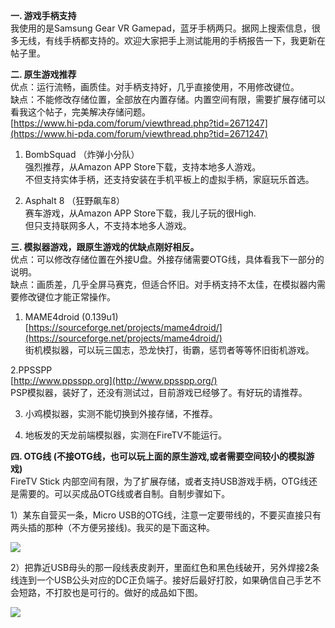 **一. 游戏手柄支持**  
我使用的是Samsung Gear VR Gamepad，蓝牙手柄两只。据网上搜索信息，很多无线，有线手柄都支持的。欢迎大家把手上测试能用的手柄报告一下，我更新在帖子里。  

**二. 原生游戏推荐**  
优点：运行流畅，画质佳。对手柄支持好，几乎直接使用，不用修改键位。  
缺点：不能修改存储位置，全部放在内置存储。内置空间有限，需要扩展存储可以看我这个帖子，完美解决存储问题。  
[https://www.hi-pda.com/forum/viewthread.php?tid=2671247](https://www.hi-pda.com/forum/viewthread.php?tid=2671247)  

1. BombSquad （炸弹小分队）  
   强烈推荐，从Amazon APP Store下载，支持本地多人游戏。  
   不但支持实体手柄，还支持安装在手机平板上的虚拟手柄，家庭玩乐首选。  

2. Asphalt 8 （狂野飙车8）  
   赛车游戏，从Amazon APP Store下载，我儿子玩的很High.  
   但只支持联网多人，不支持本地多人游戏。  

**三. 模拟器游戏，跟原生游戏的优缺点刚好相反。**  
优点：可以修改存储位置在外接U盘。外接存储需要OTG线，具体看我下一部分的说明。  
缺点：画质差，几乎全屏马赛克，但适合怀旧。对手柄支持不太佳，在模拟器内需要修改键位才能正常操作。  

1. MAME4droid (0.139u1)  
   [https://sourceforge.net/projects/mame4droid/](https://sourceforge.net/projects/mame4droid/)  
   街机模拟器，可以玩三国志，恐龙快打，街霸，惩罚者等等怀旧街机游戏。  

2.PPSSPP  
[http://www.ppsspp.org](http://www.ppsspp.org/)  
PSP模拟器，装好了，还没有测试过，目前游戏已经够了。有好玩的请推荐。  

3. 小鸡模拟器，实测不能切换到外接存储，不推荐。  

4. 地板发的天龙前端模拟器，实测在FireTV不能运行。  

**四. OTG线 (不接OTG线，也可以玩上面的原生游戏,或者需要空间较小的模拟游戏)**  
FireTV Stick 内部空间有限，为了扩展存储，或者支持USB游戏手柄，OTG线还是需要的。可以买成品OTG线或者自制。自制步骤如下。  

1）某东自营买一条，Micro USB的OTG线，注意一定要带线的，不要买直接只有两头插的那种（不方便另接线)。我买的是下面这种。

![](https://github.com/openwrt166/firetv/blob/master/images/07.jpg)

2）把靠近USB母头的那一段线表皮剥开，里面红色和黑色线破开，另外焊接2条线连到一个USB公头对应的DC正负端子。接好后最好打胶，如果确信自己手艺不会短路，不打胶也是可行的。做好的成品如下图。

![](https://github.com/openwrt166/firetv/blob/master/images/08.jpg)
